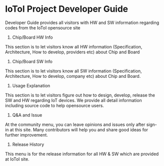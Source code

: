 # IoToI Project Developer Guide

Developer Guide provides all visitors with HW and SW information regarding codes from the IoToI opensource site

1. Chip/Board HW Info

This section is to let visitors know all HW information \(Specification, Architecture, How to develop, providers etc\) about Chip and Board

1. Chip/Board SW Info 

This section is to let visitors know all SW information \(Specification, Architecture, How to develop, company etc\) about Chip and Board.

1. Usage Explanation    

This section is to let visitors figure out how to design, develop, release the SW and HW regarding IoT devices. We provide all detail information including source code to help opensource users.

1. Q&A and Issue   

At the community menu, you can leave opinions and issues only after sign-in at this site. Many contributors will help you and share good ideas for further improvement.

1. Release History    

This menu is for the release information for all HW & SW which are provided at IoToI site.

